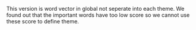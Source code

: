 This version is word vector in global not seperate into each theme. We found out that the important words have too low score so we cannot use these score to define theme.